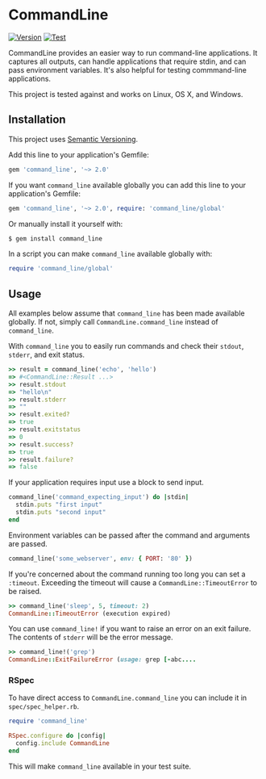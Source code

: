 # CommandLine

[![Version](https://img.shields.io/gem/v/command_line.svg?style=flat-square)](https://rubygems.org/gems/command_line)
[![Test](https://img.shields.io/github/actions/workflow/status/DragonRuby/command_line/test.yml?label=Test&style=flat-square&branch=master)](https://github.com/DragonRuby/command_line/actions?query=workflow%3ATest)

CommandLine provides an easier way to run command-line applications.
It captures all outputs, can handle applications that require stdin, and can pass environment variables.
It's also helpful for testing commmand-line applications.

This project is tested against and works on Linux, OS X, and Windows.

## Installation

This project uses [Semantic Versioning](http://semver.org/spec/v2.0.0.html).

Add this line to your application's Gemfile:

```ruby
gem 'command_line', '~> 2.0'
```

If you want `command_line` available globally you can add this line to your application's Gemfile:

```ruby
gem 'command_line', '~> 2.0', require: 'command_line/global'
```

Or manually install it yourself with:

```sh
$ gem install command_line
```

In a script you can make `command_line` available globally with:

```ruby
require 'command_line/global'
```

## Usage

All examples below assume that `command_line` has been made available globally.
If not, simply call `CommandLine.command_line` instead of `command_line`.

With `command_line` you to easily run commands and check their `stdout`, `stderr`, and exit status.

```ruby
>> result = command_line('echo', 'hello')
=> #<CommandLine::Result ...>
>> result.stdout
=> "hello\n"
>> result.stderr
=> ""
>> result.exited?
=> true
>> result.exitstatus
=> 0
>> result.success?
=> true
>> result.failure?
=> false
```

If your application requires input use a block to send input.

```ruby
command_line('command_expecting_input') do |stdin|
  stdin.puts "first input"
  stdin.puts "second input"
end
```

Environment variables can be passed after the command and arguments are passed.

```ruby
command_line('some_webserver', env: { PORT: '80' })
```

If you're concerned about the command running too long you can set a `:timeout`.
Exceeding the timeout will cause a `CommandLine::TimeoutError` to be raised.

```ruby
>> command_line('sleep', 5, timeout: 2)
CommandLine::TimeoutError (execution expired)
```

You can use `command_line!` if you want to raise an error on an exit failure.
The contents of `stderr` will be the error message.

```ruby
>> command_line!('grep')
CommandLine::ExitFailureError (usage: grep [-abc....
```

### RSpec

To have direct access to `CommandLine.command_line` you can include it in `spec/spec_helper.rb`.

```ruby
require 'command_line'

RSpec.configure do |config|
  config.include CommandLine
end
```

This will make `command_line` available in your test suite.
